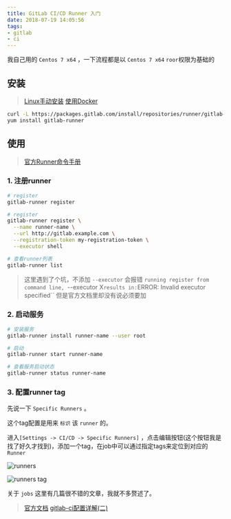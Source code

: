 ```yaml
---
title: GitLab CI/CD Runner 入门
date: 2018-07-19 14:05:56
tags:
- gitlab
- ci
---
```


我自己用的 `Centos 7 x64` ，一下流程都是以 `Centos 7 x64` `roor`权限为基础的

## 安装
> [Linux手动安装](https://docs.gitlab.com/runner/install/linux-manually.html)
> [使用Docker](https://docs.gitlab.com/runner/install/docker.html)

```bash
curl -L https://packages.gitlab.com/install/repositories/runner/gitlab-runner/script.rpm.sh | sudo bash
yum install gitlab-runner
```

## 使用
> [官方Runner命令手册](https://docs.gitlab.com/runner/commands/README.html#gitlab-runner-install)

### 1. 注册runner

```bash
# register
gitlab-runner register

# register
gitlab-runner register \
  --name runner-name \
  --url http://gitlab.example.com \
  --registration-token my-registration-token \
  --executor shell

# 查看runner列表
gitlab-runner list
```

> 这里遇到了个坑，不添加 `--executor` 会报错
> `running register from command line, `--executor X` results in: `ERROR: Invalid executor specified``
> 但是官方文档里却没有说必须要加

### 2. 启动服务

```bash
# 安装服务
gitlab-runner install runner-name --user root

# 启动
gitlab-runner start runner-name

# 查看服务启动状态
gitlab-runner status runner-name
```

### 3. 配置runner tag

先说一下 `Specific Runners` 。

这个tag配置是用来 `标识` 该 `runner` 的。

进入`[Settings -> CI/CD -> Specific Runners]` ，点击编辑按钮(这个按钮我是找了好久才找到)，添加一个tag，在job中可以通过指定tags来定位到对应的 `Runner`


![runners](/assets/images/gitlab/runners.jpg)

![runners tag](/assets/images/gitlab/runners-tag.jpg)

关于 `jobs` 这里有几篇很不错的文章，我就不多赘述了。

> [官方文档](https://docs.gitlab.com/ce/ci/yaml/README.html#stages)
> [gitlab-ci配置详解(二)](https://segmentfault.com/a/1190000011890710)


